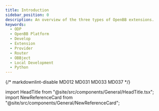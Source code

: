```yaml
---
title: Introduction
sidebar_position: 0
description: An overview of the three types of OpenBB extensions.
keywords:
  - ODP
  - OpenBB Platform
  - Develop
  - Extension
  - Provider
  - Router
  - OBBject
  - Local Development
  - Python
---
```


{/* markdownlint-disable MD012 MD031 MD033 MD037 */}

import HeadTitle from "@site/src/components/General/HeadTitle.tsx";
import NewReferenceCard from "@site/src/components/General/NewReferenceCard";

<HeadTitle title="Extension Types | OpenBB Docs" />



<ul className="grid grid-cols-1 gap-2 -ml-6">
  <NewReferenceCard
    title="Provider Extensions"
    description="Get started building OpenBB Provider Extensions."
    url="/python/developer/extension_types/provider"
  />
</ul>

<ul className="grid grid-cols-1 gap-2 -ml-6">
  <NewReferenceCard
    title="Router Extensions"
    description="Create new routes and endpoints with OpenBB Router Extensions."
    url="/python/developer/extension_types/router"
  />
</ul>

<ul className="grid grid-cols-1 gap-2 -ml-6">
  <NewReferenceCard
    title="OBBject"
    description="Add functionality to the OBBject response object."
    url="/python/developer/extension_types/obbject"
  />
</ul>